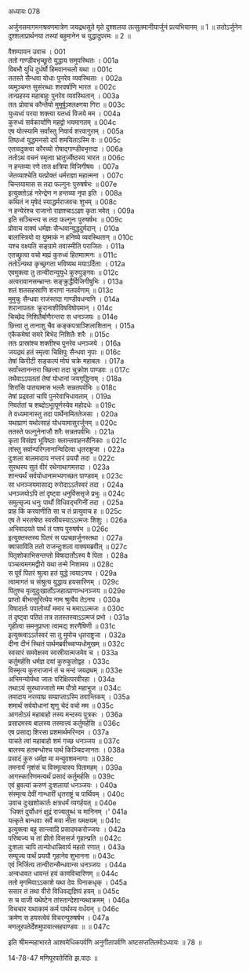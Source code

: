 अध्यायः 078

अर्जुनसमागमनश्रवणमात्रेण जयद्रथसुते मृते दुश्शलया तत्सुतमानीयार्जुनं प्रत्यभियानम् ॥ 1 ॥ ततोऽर्जुनेन दुश्शलाप्रार्थनया तस्यां बहुमानेन च युद्धादुपरमः ॥ 2 ॥

वैशम्पायन उवाच ।	001  
ततो गाण्डीवभृच्छूरो युद्धाय समुपस्थितः ।	001a  
विबभौ युधि दुर्धर्षो हिमवानचलो यथा ॥	001c  
ततस्ते सैन्धवा योधाः पुनरेव व्यवस्थिताः ।	002a  
व्यमुञ्चन्त सुसंरब्धाः शरवर्षाणि भारत ॥	002c  
तान्प्रहस्य महाबाहुः पुनरेव व्यवस्थितान् ।	003a  
ततः प्रोवाच कौन्तेयो मुमूर्षूञ्श्लक्ष्णया गिरा ॥	003c  
युध्यध्वं परया शक्त्या यतध्वं विजये मम ।	004a  
कुरुध्वं सर्वकार्याणि महद्वो भयमागतम् ॥	004c  
एष योत्स्यामि सर्वांस्तु निवार्य शरवागुराम् ।	005a  
तिष्ठध्वं युद्धमनसो दर्पं शमयिताऽस्मि वः ॥	005c  
एतावदुक्त्वा कौरव्यो रोषाद्गाण्डीवभृत्तदा ।	006a  
ततोऽथ वचनं स्मृत्वा भ्रातुर्ज्येष्ठस्य भारत ॥	006c  
न हन्तव्या रणे तात क्षत्रिया विजिगीषवः ।	007a  
जेतव्याश्चेति यत्प्रोक्तं धर्मराज्ञा महात्मना ।	007c  
चिन्तयामास स तदा फल्गुनः पुरुषर्षभः ॥	007e  
इत्युक्तोऽहं नरेन्द्रेण न हन्तव्या नृपा इति ।	008a  
कथितं न मृषेदं स्याद्धर्मराजवचः शुभम् ॥	008c  
न हन्येरंश्च राजानो राज्ञश्चाऽऽज्ञा कृता भवेत् ।	009a  
इति सञ्चिन्त्य स तदा फल्गुनः पुरुषर्षभः ॥	009c  
प्रोवाच वाक्यं धर्मज्ञः सैन्धवान्युद्धदुर्मदान् ।	010a  
बालांस्त्रियो वा युष्माकं न हनिष्ये व्यवस्थितान् ॥	010c  
यश्च वक्ष्यति सङ्ग्रामे तवास्मीति पराजितः ।	011a  
एतच्छ्रुत्वा वचो मह्यं कुरुध्वं हितमात्मनः ॥	011c  
ततोऽन्यथा कृच्छ्रगता भविष्यथ मयाऽर्दिताः ।	012a  
एवमुक्त्वा तु तान्वीरान्युयुधे कुरुपुङ्गवः ॥	012c  
अत्वरावानसम्भ्रान्तः सङ्क्रुद्धैर्विजिगीषुभिः ।	013a  
शतं शतसहस्राणि शराणां नतपर्वणाम् ॥	013c  
मुमुचुः सैन्धवा राजंस्तदा गाण्डीवधन्वनि ।	014a  
शरानापततः क्रूरानाशीविषविषोपमान् ।	014c  
चिच्छेद निशितैर्बाणैरन्तरा स धनञ्जयः ॥	014e  
छित्त्वा तु तानाशु चैव कङ्कपत्राञ्शिलाशितान् ।	015a  
एकैकमेषां समरे बिभेद निशितैः शरैः ॥	015c  
ततः प्रास्रांश्च शक्तीश्च पुनरेव धनञ्जये ।	016a  
जयद्रथं हतं स्मृत्वा चिक्षिपुः सैन्धवा नृपाः ॥	016c  
तेषां किरीटी सङ्कल्पं मोघं चक्रे महाबलः ।	017a  
सर्वांस्तानन्तरा च्छित्त्वा तदा चुक्रोश पाण्डवः ॥	017c  
तथैवाऽऽपततां तेषां योधानां जयगृद्धिनाम् ।	018a  
शिरांसि पातयामास भल्लैः सन्नतपर्वभिः ॥	018c  
तेषां प्रद्रवतां चापि पुनरेवाभिधावताम् ।	019a  
निवर्ततां च शब्दोऽभूत्पूर्णस्येव महोदधेः ॥	019c  
ते वध्यमानास्तु तदा पार्थेनामिततेजसा ।	020a  
यथाप्राणं यथोत्साहं योधयामासुरर्जुनम् ॥	020c  
ततस्ते फल्गुनेनाजौ शरैः सन्नतपर्वभिः ।	021a  
कृता विसंज्ञा भूयिष्ठाः क्लान्तवाहनसैनिकाः ॥	021c  
तांस्तु सर्वान्परिग्लानान्विदित्वा धृतराष्ट्रजा ।	022a  
दुःशला बालमादाय नप्तारं प्रययौ तदा ॥	022c  
सुरथस्य सुतं वीरं रथेनाथागमत्तदा ।	023a  
शान्त्यर्थं सर्वयोधानामभ्यगच्छत पाण्डवम् ॥	023c  
सा धनञ्जयमासाद्य रुरोदाऽऽर्तस्वरं तदा ।	024a  
धनञ्जयोऽपि तां दृष्ट्वा धनुर्विससृजे प्रभुः ॥	024c  
समुत्सृज्य धनुः पार्थो विधिवद्भगिनीं तदा ।	025a  
प्राह किं करवाणीति सा च तं प्रत्युवाच ह ॥	025c  
एष ते भरतश्रेष्ठ स्वस्रीयस्याऽऽत्मजः शिशुः ।	026a  
अभिवादयते पार्थ तं पश्य पुरुषर्षभ ॥	026c  
इत्युक्तस्तस्य पितरं स पप्रच्छार्जुनस्तथा ।	027a  
क्वासाविति ततो राजन्दुःशला वाक्यमब्रवीत् ॥	027c  
पितृशोकाभिसन्तप्तो विषादार्तोऽस्य वै पिता ।	028a  
पञ्चत्वमगमद्वीरो यथा तन्मे निशामय ॥	028c  
स पूर्वं पितरं श्रुत्वा हतं युद्धे त्वयाऽनघ ।	029a  
त्वामागतं च संश्रुत्य युद्धाय हयसारिणम् ।	029c  
पितुश्च मृत्युदुःखार्तोऽजहात्प्राणान्धनञ्जय ॥	029e  
प्राप्तो बीभत्सुरित्येव नाम श्रुत्वैव तेऽनघ ।	030a  
विषादार्तः पपातोर्व्यां ममार च ममाऽऽत्मजः ॥	030c  
तं दृष्ट्वा पतितं तत्र ततस्तस्याऽऽत्मजं प्रभो ।	031a  
गृहीत्वा समनुप्राप्ता त्वामद्य शरणैषिणी ॥	031c  
इत्युक्त्वाऽऽर्तस्वरं सा तु मुमोच धृतराष्ट्रजा ।	032a  
दीना दीनं स्थितं पार्थमब्रवीच्चाप्यधोमुखम् ॥	032c  
स्वसारं समवेक्षस्व स्वस्रीयात्मजमेव च ।	033a  
कर्तुमर्हसि धर्मज्ञ दयां कुरुकुलोद्वह ।	033c  
विस्मृत्य कुरुराजानं तं च मन्दं जयद्रथम् ॥	033e  
अभिमन्योर्यथा जातः परिक्षित्परवीरहा ।	034a  
तथाऽयं सुरथाज्जातो मम पौत्रो महाभुज ॥	034c  
तमादाय नरव्याघ्र सम्प्राप्ताऽस्मि तवान्तिकम् ।	035a  
शमार्थं सर्वयोधानां शृणु चेदं वचो मम ॥	035c  
आगतोऽयं महाबाहो तस्य मन्दस्य पुत्रकः ।	036a  
प्रसादमस्य बालस्य तस्मात्त्वं कर्तुमर्हसि ॥	036c  
एष प्रसाद्य शिरसा प्रशमार्थमरिन्दम ।	037a  
याचते त्वां महाबाहो शमं गच्छ धनञ्जय ॥	037c  
बालस्य हतबन्धोश्च पार्थ किञ्चिदजानतः ।	038a  
प्रसादं कुरु धर्मज्ञ मा मन्युवशमन्वगाः ॥	038c  
तमनार्यं नृशंसं च विस्मृत्यास्य पितामहम् ।	039a  
आगस्कारिणमत्यर्थं प्रसादं कर्तुमर्हसि ॥	039c  
एवं ब्रुवत्यां करुणं दुःशलायां धनञ्जयः ।	040a  
संस्मृत्य देवीं गान्धारीं धृतराष्ट्रं च पार्थिवम् ।	040c  
उवाच दुःखशोकार्तः क्षत्रधर्मं व्यगर्हयत् ॥	040e  
`धिक्तं दुर्योधनं क्षुद्रं राज्यलुब्धं च मानिनम् ।'	041a  
यत्कृते बान्धवाः सर्वे मया नीता यमक्षयम् ॥	041c  
इत्युक्त्वा बहु सान्त्वादि प्रसादमकरोज्जयः ।	042a  
परिष्वज्य च तां प्रीतो विससर्ज गृहान्प्रति ॥	042c  
दुःशला चापि तान्योधान्निवार्य महतो रणात् ।	043a  
सम्पूज्य पार्थं प्रययौ गृहानेव शुभानना ॥	043c  
एवं निर्जित्य तान्वीरान्सैन्धवान्स धनञ्जयः ।	044a  
अन्वधावत धावन्तं हयं कामविचारिणम् ॥	044c  
ततो मृगमिवाऽऽकाशे यथा देवः पिनाकधृक् ।	045a  
ससार तं तथा वीरो विधिवद्यज्ञियं हयम् ॥	045c  
स च वाजी यथेष्टेन तांस्तान्देशान्यथाक्रमम् ।	046a  
विचचार यथाकामं कर्म पार्थस्य वर्धयन् ॥	046c  
क्रमेण स हयस्त्वेवं विचरन्पुरुषर्षभ ।	047a  
मणलूरपतेर्देशमुपायात्सहपाण्डवः ॥ ॥	047c  

इति श्रीमन्महाभारते आश्वमेधिकपर्वणि अनुगीतापर्वणि अष्टसप्ततितमोऽध्यायः ॥ 78 ॥

14-78-47 मणिपूरपतेरिति झ.पाठः ॥

